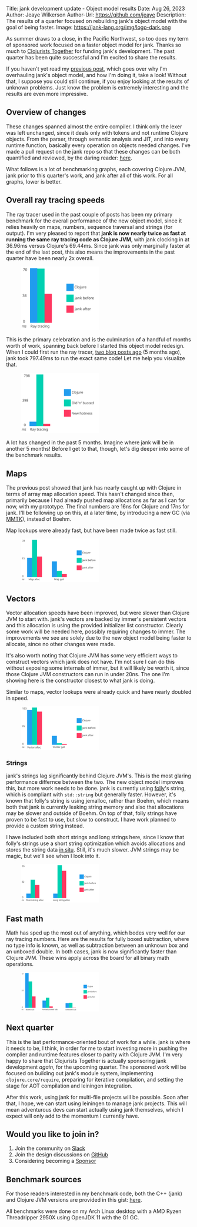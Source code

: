 Title: jank development update - Object model results
Date: Aug 26, 2023
Author: Jeaye Wilkerson
Author-Url: https://github.com/jeaye
Description: The results of a quarter focused on rebuilding jank's object model
             with the goal of being faster.
Image: https://jank-lang.org/img/logo-dark.png

As summer draws to a close, in the Pacific Northwest, so too does my term of
sponsored work focused on a faster object model for jank. Thanks so much to
[Clojurists Together](https://www.clojuriststogether.org/) for funding jank's
development. The past quarter has been quite successful and I'm excited to share the results.

If you haven't yet read my [previous post](/blog/2023-07-08-object-model), which goes over why I'm overhauling
jank's object model, and how I'm doing it, take a look! Without that, I suppose
you could still continue, if you enjoy looking at the results of unknown
problems. Just know the problem is extremely interesting and the results are
even more impressive.

## Overview of changes
These changes spanned almost the entire compiler. I think only the lexer was
left unchanged, since it deals only with tokens and not runtime Clojure objects.
From the parser, through semantic analysis and JIT, and into every runtime
function, basically every operation on objects needed changes. I've made a pull
request on the jank repo so that these changes can be both quantified and
reviewed, by the daring reader:
[here](https://github.com/jank-lang/jank/pull/45).

What follows is a lot of benchmarking graphs, each covering Clojure JVM, jank
prior to this quarter's work, and jank after all of this work. For all graphs, lower is better.

## Overall ray tracing speeds
The ray tracer used in the past couple of posts has been my primary benchmark
for the overall performance of the new object model, since it relies heavily on
maps, numbers, sequence traversal and strings (for output). I'm very pleased to
report that **jank is now nearly twice as fast at running the same ray tracing code as Clojure JVM**,
with jank clocking in at 36.96ms versus Clojure's 69.44ms. Since jank was only
marginally faster at the end of the last post, this also means the improvements
in the past quarter have been nearly 2x overall.

<figure>
  <object type="image/svg+xml" data="/img/blog/2023-08-26-object-model/ray-tracing.plot.svg" width="50%">
    <img src="/img/blog/2023-08-26-object-model/ray-tracing.plot.svg" width="50%"></img>
  </object>
</figure>

This is the primary celebration and is the culmination of a handful of months
worth of work, spanning back before I started this object model redesign.
When I could first run the ray tracer, [two blog posts ago](/blog/2023-04-07-ray-tracing) (5 months ago),
jank took 797.49ms to run the exact same code! Let me help you visualize that.

<figure>
  <object type="image/svg+xml" data="/img/blog/2023-08-26-object-model/ray-tracing-historical.plot.svg" width="50%">
    <img src="/img/blog/2023-08-26-object-model/ray-tracing-historical.plot.svg" width="50%"></img>
  </object>
</figure>

A lot has changed in the past 5 months. Imagine where jank will be in
another 5 months! Before I get to that, though, let's dig deeper into some of the
benchmark results.

## Maps
The previous post showed that jank has nearly caught up with Clojure in terms of
array map allocation speed. This hasn't changed since then, primarily because I
had already pushed map allocations as far as I can for now, with my prototype.
The final numbers are 16ns for Clojure and 17ns for jank. I'll be following up
on this, at a later time, by introducing a new GC (via [MMTK](https://www.mmtk.io/)), instead of Boehm.

Map lookups were already fast, but have been made twice as fast still.

<figure>
  <object type="image/svg+xml" data="/img/blog/2023-08-26-object-model/map.plot.svg" width="50%">
    <img src="/img/blog/2023-08-26-object-model/map.plot.svg" width="50%"></img>
  </object>
</figure>

## Vectors
Vector allocation speeds have been improved, but were slower than Clojure JVM to
start with. jank's vectors are backed by immer's persistent vectors and this
allocation is using the provided initializer list constructor. Clearly some work
will be needed here, possibly requiring changes to immer. The improvements we
see are solely due to the new object model being faster to allocate, since no
other changes were made.

It's also worth noting that Clojure JVM has some very efficient ways to
construct vectors which jank does not have. I'm not sure I can do this without
exposing some internals of immer, but it will likely be worth it, since those
Clojure JVM constructors can run in under 20ns. The one I'm showing here is the
constructor closest to what jank is doing.

Similar to maps, vector lookups were already quick and have nearly doubled in
speed.

<figure>
  <object type="image/svg+xml" data="/img/blog/2023-08-26-object-model/vector.plot.svg" width="50%">
    <img src="/img/blog/2023-08-26-object-model/vector.plot.svg" width="50%"></img>
  </object>
</figure>

### Strings
jank's strings lag significantly behind Clojure JVM's. This is the most glaring
performance differnce between the two. The new object model improves this, but
more work needs to be done. jank is currently using [folly](https://github.com/facebook/folly)'s string,
which is compliant with `std::string` but generally faster. However, it's known
that folly's string is using jemalloc, rather than Boehm, which means both that
jank is currently leaking string memory and also that allocations may be slower
and outside of Boehm. On top of that, folly strings have proven to be fast to
use, but slow to construct. I have work planned to provide a custom string instead.

I have included both short strings and long strings here, since I know that
folly's strings use a short string optimization which avoids allocations and
stores the string data [in situ](https://en.wikipedia.org/wiki/In_situ). Still,
it's much slower. JVM strings may be magic, but we'll see when I look into it.

<figure>
  <object type="image/svg+xml" data="/img/blog/2023-08-26-object-model/string.plot.svg" width="50%">
    <img src="/img/blog/2023-08-26-object-model/string.plot.svg" width="50%"></img>
  </object>
</figure>

## Fast math
Math has sped up the most out of anything, which bodes very well for our ray
tracing numbers. Here are the results for fully boxed subtraction, where no
type info is known, as well as subtraction between an unknown box and an unboxed
double. In both cases, jank is now significantly faster than Clojure JVM. These
wins apply across the board for all binary math operations.

<figure>
  <object type="image/svg+xml" data="/img/blog/2023-08-26-object-model/boxed-sub.plot.svg" width="50%">
    <img src="/img/blog/2023-08-26-object-model/boxed-sub.plot.svg" width="50%"></img>
  </object>
</figure>

## Next quarter
This is the last performance-oriented bout of work for a while. jank is where it
needs to be, I think, in order for me to start investing more in pushing the
compiler and runtime features closer to parity with Clojure JVM. I'm very happy
to share that Clojurists Together is actually sponsoring jank development
*again*, for the upcoming quarter. The sponsored work will be focused on
building out jank's module system, implementing `clojure.core/require`,
preparing for iterative compilation, and setting the stage for AOT compilation
and leiningen integration.

After this work, using jank for multi-file projects will be possible. Soon after
that, I hope, we can start using leiningen to manage jank projects. This will
mean adventurous devs can start actually using jank themselves, which I expect
will only add to the momentum I currently have.

## Would you like to join in?
1. Join the community on [Slack](https://clojurians.slack.com/archives/C03SRH97FDK)
2. Join the design discussions on [GitHub](https://github.com/jank-lang/jank/discussions)
3. Considering becoming a [Sponsor](https://github.com/sponsors/jeaye)

## Benchmark sources
For those readers interested in my benchmark code, both the C++ (jank) and
Clojure JVM versions are provided in this gist: [here](https://gist.github.com/jeaye/2173da7851955ad13815862356cbfc6d).

All benchmarks were done on my Arch Linux desktop with a AMD Ryzen Threadripper 2950X using
OpenJDK 11 with the G1 GC.
